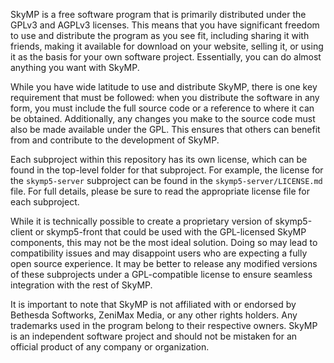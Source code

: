 SkyMP is a free software program that is primarily distributed under the GPLv3 and AGPLv3 licenses. This means that you have significant freedom to use and distribute the program as you see fit, including sharing it with friends, making it available for download on your website, selling it, or using it as the basis for your own software project. Essentially, you can do almost anything you want with SkyMP.

While you have wide latitude to use and distribute SkyMP, there is one key requirement that must be followed: when you distribute the software in any form, you must include the full source code or a reference to where it can be obtained. Additionally, any changes you make to the source code must also be made available under the GPL. This ensures that others can benefit from and contribute to the development of SkyMP.

Each subproject within this repository has its own license, which can be found in the top-level folder for that subproject. For example, the license for the `skymp5-server` subproject can be found in the `skymp5-server/LICENSE.md` file. For full details, please be sure to read the appropriate license file for each subproject.

While it is technically possible to create a proprietary version of skymp5-client or skymp5-front that could be used with the GPL-licensed SkyMP components, this may not be the most ideal solution. Doing so may lead to compatibility issues and may disappoint users who are expecting a fully open source experience. It may be better to release any modified versions of these subprojects under a GPL-compatible license to ensure seamless integration with the rest of SkyMP.

It is important to note that SkyMP is not affiliated with or endorsed by Bethesda Softworks, ZeniMax Media, or any other rights holders. Any trademarks used in the program belong to their respective owners. SkyMP is an independent software project and should not be mistaken for an official product of any company or organization.
